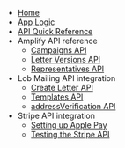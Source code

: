 * [Home](home)
* [App Logic](App-Logic)
* [API Quick Reference](Amplify-API-Reference)
* Amplify API reference
  * [Campaigns API](Campaigns-API-Endpoints)
  * [Letter Versions API](Letter_Versions-API-Endpoints)
  * [Representatives API](Representatives-API-Endpoints)
* Lob Mailing API integration
  * [Create Letter API](Create-Letter-endpoint)
  * [Templates API](Retrieving-a-letter-template)
  * [addressVerification API](Validating-a-mailing-address)
* Stripe API integration
  * [Setting up Apple Pay](Setting-up-Apple-Pay)
  * [Testing the Stripe API](Stripe-API-Endpoint)


